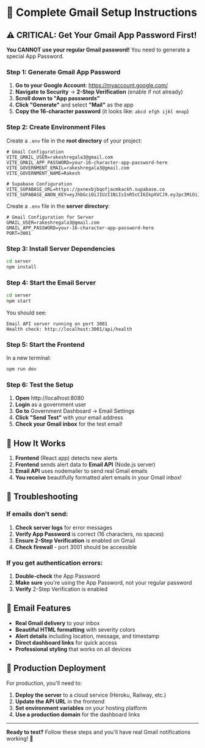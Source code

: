 # 🚀 Complete Gmail Setup Instructions

## ⚠️ **CRITICAL: Get Your Gmail App Password First!**

**You CANNOT use your regular Gmail password!** You need to generate a special App Password.

### Step 1: Generate Gmail App Password

1. **Go to your Google Account**: https://myaccount.google.com/
2. **Navigate to Security** → **2-Step Verification** (enable if not already)
3. **Scroll down to "App passwords"**
4. **Click "Generate"** and select **"Mail"** as the app
5. **Copy the 16-character password** (it looks like: `abcd efgh ijkl mnop`)

### Step 2: Create Environment Files

Create a `.env` file in the **root directory** of your project:

```env
# Gmail Configuration
VITE_GMAIL_USER=rakeshregala3@gmail.com
VITE_GMAIL_APP_PASSWORD=your-16-character-app-password-here
VITE_GOVERNMENT_EMAIL=rakeshregala3@gmail.com
VITE_GOVERNMENT_NAME=Rakesh

# Supabase Configuration
VITE_SUPABASE_URL=https://pxnexbjbqofjacmkackh.supabase.co
VITE_SUPABASE_ANON_KEY=eyJhbGciOiJIUzI1NiIsInR5cCI6IkpXVCJ9.eyJpc3MiOiJzdXBhYmFzZSIsInJlZiI6InB4bmV4YmpicW9mamFjbWthY2toIiwicm9sZSI6ImFub24iLCJpYXQiOjE3NTgwMzgyMjMsImV4cCI6MjA3MzYxNDIyM30.y2FW_shUpXrw2W4Uqg_iCIzpSXhj5X61SPX3guafe1Q
```

Create a `.env` file in the **server directory**:

```env
# Gmail Configuration for Server
GMAIL_USER=rakeshregala3@gmail.com
GMAIL_APP_PASSWORD=your-16-character-app-password-here
PORT=3001
```

### Step 3: Install Server Dependencies

```bash
cd server
npm install
```

### Step 4: Start the Email Server

```bash
cd server
npm start
```

You should see:
```
Email API server running on port 3001
Health check: http://localhost:3001/api/health
```

### Step 5: Start the Frontend

In a new terminal:
```bash
npm run dev
```

### Step 6: Test the Setup

1. **Open** http://localhost:8080
2. **Login** as a government user
3. **Go to** Government Dashboard → Email Settings
4. **Click "Send Test"** with your email address
5. **Check your Gmail inbox** for the test email!

## 🎯 **How It Works**

1. **Frontend** (React app) detects new alerts
2. **Frontend** sends alert data to **Email API** (Node.js server)
3. **Email API** uses nodemailer to send real Gmail emails
4. **You receive** beautifully formatted alert emails in your Gmail inbox!

## 🔧 **Troubleshooting**

### If emails don't send:
1. **Check server logs** for error messages
2. **Verify App Password** is correct (16 characters, no spaces)
3. **Ensure 2-Step Verification** is enabled on Gmail
4. **Check firewall** - port 3001 should be accessible

### If you get authentication errors:
1. **Double-check** the App Password
2. **Make sure** you're using the App Password, not your regular password
3. **Verify** 2-Step Verification is enabled

## 📧 **Email Features**

- **Real Gmail delivery** to your inbox
- **Beautiful HTML formatting** with severity colors
- **Alert details** including location, message, and timestamp
- **Direct dashboard links** for quick access
- **Professional styling** that works on all devices

## 🚀 **Production Deployment**

For production, you'll need to:
1. **Deploy the server** to a cloud service (Heroku, Railway, etc.)
2. **Update the API URL** in the frontend
3. **Set environment variables** on your hosting platform
4. **Use a production domain** for the dashboard links

---

**Ready to test?** Follow these steps and you'll have real Gmail notifications working! 🎉



